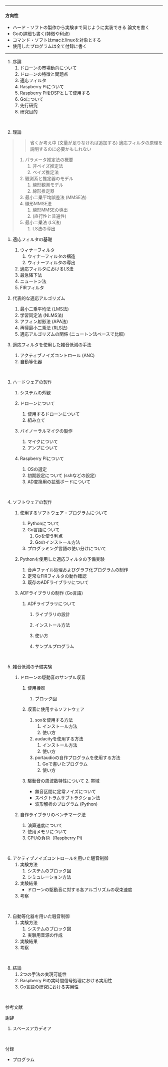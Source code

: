 
---
#### 方向性

- ハード・ソフトの製作から実験まで同じように実装できる 論文を書く
- Goの詳細も書く(特徴や利点)
- コマンド・ソフトはmacとlinuxを対象とする
- 使用したプログラムは全て付録に書く

--- 

1. 序論
   1. ドローンの市場動向について
   2. ドローンの特徴と問題点
   3. 適応フィルタ
   4. Raspberry Piについて
   5. Raspberry PiをDSPとして使用する
   6. Goについて
   7. 先行研究
   8. 研究目的

<br>

2. 理論


> > 省くか考え中 (文量が足りなければ追加する)
> > 適応フィルタの原理を説明するのに必要かもしれない
>
> 1. パラメータ推定法の概要
>    1. 非ベイズ推定法
>    2. ベイズ推定法
> 2. 観測系と推定器のモデル
>    1. 線形観測モデル
>    2. 線形推定器
> 3. 最小二乗平均誤差法 (MMSE法) 
> 4. 線形MMSE法
>    1. 線形MMSEの導出
>    2. (直行性と普遍性)
> 5. 最小二乗法 (LS法)
>    1. LS法の導出

   1. 適応フィルタの基礎
      1. ウィナーフィルタ
         1. ウィナーフィルタの構造
         2. ウィナーフィルタの導出
      2. 適応フィルタにおけるLS法
      3. 最急降下法
      4. ニュートン法
      5. FIRフィルタ

   2. 代表的な適応アルゴリズム
      1. 最小二乗平均法 (LMS法)
      2. 学習同定法 (NLMS法)
      3. アフィン射影法 (APA法)
      4. 再帰最小二乗法 (RLS法)
      5. 適応アルゴリズムの関係 (ニュートン法ベースで比較)

   3. 適応フィルタを使用した雑音低減の手法
      1.  アクティブノイズコントロール (ANC)
      2.  自動等化器

<br>

3. ハードウェアの製作
   1. システムの外観

   2. ドローンについて
      1. 使用するドローンについて
      2. 組み立て

   3. バイノーラルマイクの製作
      1. マイクについて
      2. アンプについて

   4. Raspberry Piについて
      1. OSの選定
      2. 初期設定について (sshなどの設定)
      3. AD変換用の拡張ボードについて

<br>

4. ソフトウェアの製作

   1. 使用するソフトウェア・プログラムについて
      1. Pythonについて
      2. Go言語について
         1. Goを使う利点
         1. Goのインストール方法
      3. プログラミング言語の使い分けについて

   2. Pythonを使用した適応フィルタの予備実験
      1. 音声ファイル処理およびグラフ化プログラムの制作
      2. 定常なFIRフィルタの動作確認
      3. 既存のADFライブラリについて

   3. ADFライブラリの制作 (Go言語)

      1. ADFライブラリについて
         1. ライブラリの設計
            
         2. インストール方法
         3. 使い方
         4. サンプルプログラム

<br>

5. 雑音低減の予備実験
   1. ドローンの駆動音のサンプル収音
      1. 使用機器
         1. ブロック図

      1. 収音に使用するソフトウェア
         1. soxを使用する方法
            1. インストール方法
            2. 使い方
         2. audacityを使用する方法
            1. インストール方法
            2. 使い方
         3. portaudioの自作プログラムを使用する方法
            1. Goで書いたプログラム
            2. 使い方

      2. 駆動音の周波数特性について
         2. 帯域
            - 無音区間に定常ノイズについて
            - スペクトラムサブトラクション法
            - 波形解析のプログラム (Python)

   1. 自作ライブラリのベンチマーク法
      1. 演算速度について
      2. 使用メモリについて
      3. CPUの負荷（Raspberry Pi)

<br>

6. アクティブノイズコントロールを用いた騒音制御
   1. 実験方法
      1. システムのブロック図
      1. シミュレーション方法
   2. 実験結果
      - ドローンの駆動音に対する各アルゴリズムの収束速度
   4. 考察

<br>

7. 自動等化器を用いた騒音制御
   1. 実験方法
      1. システムのブロック図
      1. 実験用音源の作成
   2. 実験結果
   3. 考察

<br>

8. 結論
   1. 2つの手法の実現可能性
   2. Raspberry Piの実時間信号処理における実用性
   3. Go言語の研究における実用性

<br>

参考文献
<br>

謝辞
   1. スペースアカデミア
<br>

付録
- プログラム